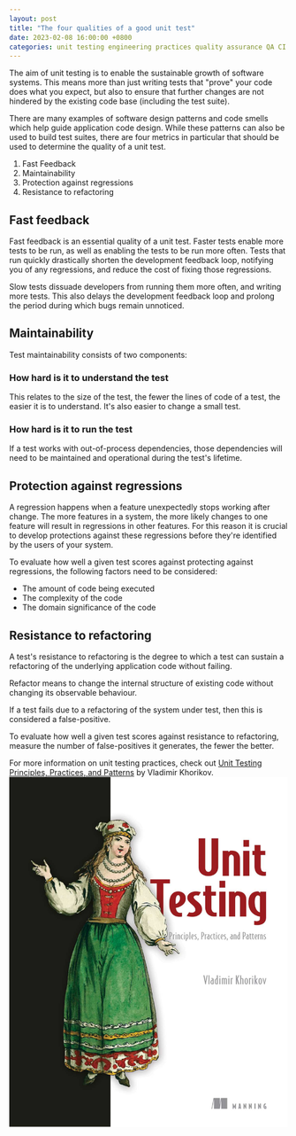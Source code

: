 ```yaml
---
layout: post
title: "The four qualities of a good unit test"
date: 2023-02-08 16:00:00 +0800
categories: unit testing engineering practices quality assurance QA CI CD
---
```


The aim of unit testing is to enable the sustainable growth of software systems. This means more than just writing tests that "prove" your code does what you expect, but also to ensure that further changes are not hindered by the existing code base (including the test suite).

There are many examples of software design patterns and code smells which help guide application code design. While these patterns can also be used to build test suites, there are four metrics in particular that should be used to determine the quality of a unit test.

1. Fast Feedback
2. Maintainability
3. Protection against regressions
4. Resistance to refactoring

## Fast feedback

Fast feedback is an essential quality of a unit test. Faster tests enable more tests to be run, as well as enabling the tests to be run more often. Tests that run quickly drastically shorten the development feedback loop, notifying you of any regressions, and reduce the cost of fixing those regressions.

Slow tests dissuade developers from running them more often, and writing more tests. This also delays the development feedback loop and prolong the period during which bugs remain unnoticed.

## Maintainability

Test maintainability consists of two components: 
### How hard is it to understand the test

This relates to the size of the test, the fewer the lines of code of a test, the easier it is to understand. It's also easier to change a small test.

### How hard is it to run the test

If a test works with out-of-process dependencies, those dependencies will need to be maintained and operational during the test's lifetime.

## Protection against regressions

A regression happens when a feature unexpectedly stops working after change. The more features in a system, the more likely changes to one feature will result in regressions in other features. For this reason it is crucial to develop protections against these regressions before they're identified by the users of your system. 

To evaluate how well a given test scores against protecting against regressions, the following factors need to be considered: 
* The amount of code being executed
* The complexity of the code
* The domain significance of the code

## Resistance to refactoring

A test's resistance to refactoring is the degree to which a test can sustain a refactoring of the underlying application code without failing. 

Refactor means to change the internal structure of existing code without changing its observable behaviour.

If a test fails due to a refactoring of the system under test, then this is considered a false-positive.

To evaluate how well a given test scores against resistance to refactoring, measure the number of false-positives it generates, the fewer the better.

For more information on unit testing practices, check out [Unit Testing Principles, Practices, and Patterns](https://www.manning.com/books/unit-testing) by Vladimir Khorikov. 
![unit testing principles practices and patterns](/assets/book-references/unit-testing-principles-practices-and-patterns.jpg)
